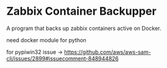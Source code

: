 # Zabbix Container Backupper
A program that backs up zabbix containers active on Docker.

need docker module for python

for pypiwin32 issue -> https://github.com/aws/aws-sam-cli/issues/2899#issuecomment-848944826
